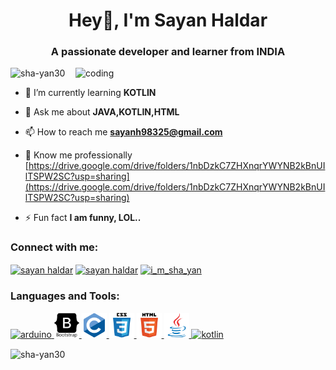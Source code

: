 <h1 align="center">Hey👋, I'm Sayan Haldar</h1>
<h3 align="center">A passionate developer and learner from INDIA</h3>
<img align="right" width="400px" src="https://user-images.githubusercontent.com/55389276/140866485-8fb1c876-9a8f-4d6a-98dc-08c4981eaf70.gif" alt="coding">

<p align="left"> <img src="https://komarev.com/ghpvc/?username=sha-yan30&label=Profile%20views&color=0e75b6&style=flat" alt="sha-yan30" /> </p>

- 🌱 I’m currently learning **KOTLIN**

- 💬 Ask me about **JAVA,KOTLIN,HTML**

- 📫 How to reach me **sayanh98325@gmail.com**

- 📄 Know me professionally [https://drive.google.com/drive/folders/1nbDzkC7ZHXnqrYWYNB2kBnUIlTSPW2SC?usp=sharing](https://drive.google.com/drive/folders/1nbDzkC7ZHXnqrYWYNB2kBnUIlTSPW2SC?usp=sharing)

- ⚡ Fun fact **I am funny, LOL..**

<h3 align="left">Connect with me:</h3>
<p align="left">
<a href="https://linkedin.com/in/sayan haldar" target="blank"><img align="center" src="https://raw.githubusercontent.com/rahuldkjain/github-profile-readme-generator/master/src/images/icons/Social/linked-in-alt.svg" alt="sayan haldar" height="30" width="40" /></a>
<a href="https://fb.com/sayan haldar" target="blank"><img align="center" src="https://raw.githubusercontent.com/rahuldkjain/github-profile-readme-generator/master/src/images/icons/Social/facebook.svg" alt="sayan haldar" height="30" width="40" /></a>
<a href="https://instagram.com/i_m_sha_yan" target="blank"><img align="center" src="https://raw.githubusercontent.com/rahuldkjain/github-profile-readme-generator/master/src/images/icons/Social/instagram.svg" alt="i_m_sha_yan" height="30" width="40" /></a>
</p>

<h3 align="left">Languages and Tools:</h3>
<p align="left"> <a href="https://www.arduino.cc/" target="_blank" rel="noreferrer"> <img src="https://cdn.worldvectorlogo.com/logos/arduino-1.svg" alt="arduino" width="40" height="40"/> </a> <a href="https://getbootstrap.com" target="_blank" rel="noreferrer"> <img src="https://raw.githubusercontent.com/devicons/devicon/master/icons/bootstrap/bootstrap-plain-wordmark.svg" alt="bootstrap" width="40" height="40"/> </a> <a href="https://www.cprogramming.com/" target="_blank" rel="noreferrer"> <img src="https://raw.githubusercontent.com/devicons/devicon/master/icons/c/c-original.svg" alt="c" width="40" height="40"/> </a> <a href="https://www.w3schools.com/css/" target="_blank" rel="noreferrer"> <img src="https://raw.githubusercontent.com/devicons/devicon/master/icons/css3/css3-original-wordmark.svg" alt="css3" width="40" height="40"/> </a> <a href="https://www.w3.org/html/" target="_blank" rel="noreferrer"> <img src="https://raw.githubusercontent.com/devicons/devicon/master/icons/html5/html5-original-wordmark.svg" alt="html5" width="40" height="40"/> </a> <a href="https://www.java.com" target="_blank" rel="noreferrer"> <img src="https://raw.githubusercontent.com/devicons/devicon/master/icons/java/java-original.svg" alt="java" width="40" height="40"/> </a> <a href="https://kotlinlang.org" target="_blank" rel="noreferrer"> <img src="https://www.vectorlogo.zone/logos/kotlinlang/kotlinlang-icon.svg" alt="kotlin" width="40" height="40"/> </a> </p>

<p><img align="center" src="https://github-readme-stats.vercel.app/api/top-langs?username=sha-yan30&show_icons=true&locale=en&layout=compact" alt="sha-yan30" /></p>
